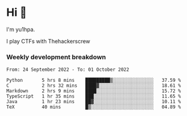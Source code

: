 # Hi 👋

I'm yu1hpa.

I play CTFs with Thehackerscrew

### Weekly development breakdown

<!--START_SECTION:waka-->

```text
From: 24 September 2022 - To: 01 October 2022

Python       5 hrs 8 mins    █████████▒░░░░░░░░░░░░░░░   37.59 %
C            2 hrs 32 mins   ████▓░░░░░░░░░░░░░░░░░░░░   18.61 %
Markdown     2 hrs 9 mins    ████░░░░░░░░░░░░░░░░░░░░░   15.72 %
TypeScript   1 hr 35 mins    ███░░░░░░░░░░░░░░░░░░░░░░   11.65 %
Java         1 hr 23 mins    ██▓░░░░░░░░░░░░░░░░░░░░░░   10.11 %
TeX          40 mins         █▒░░░░░░░░░░░░░░░░░░░░░░░   04.89 %
```

<!--END_SECTION:waka-->

